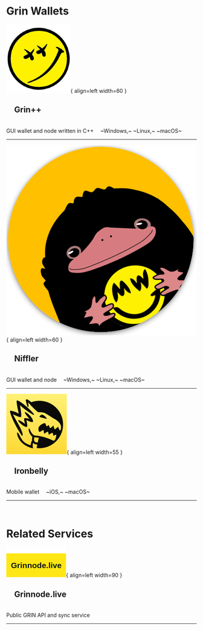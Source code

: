 # Grin Wallets

![Grin++](../assets/images/grinplusplus.png){ align=left width=60 }

## &emsp;Grin++

</br>
GUI wallet and node written in C++ &emsp;~Windows,~ ~Linux,~ ~macOS~

---


![Niffler](../assets/images/niffler.png){ align=left width=60 }

## &emsp;Niffler

</br>
GUI wallet and node &emsp;~Windows,~ ~Linux,~ ~macOS~

---


![Ironbelly](../assets/images/ironbelly.png){ align=left width=55 }

## &emsp;Ironbelly

</br>
Mobile wallet &emsp;~iOS,~ ~macOS~

---

</br>

# Related Services


![grinnode.live](../assets/images/grinnode-live.png){ align=left width=90 }

## &emsp;Grinnode.live

</br>
Public GRIN API and sync service

---
